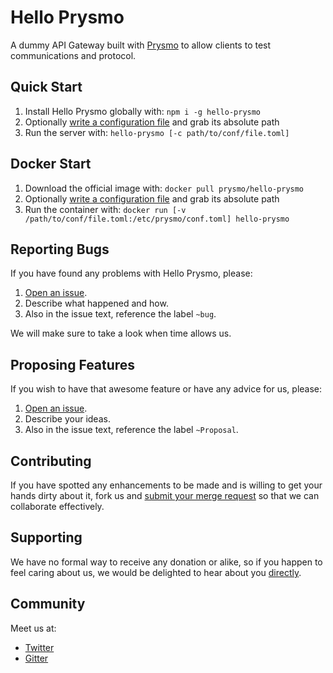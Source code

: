 # Hello Prysmo

A dummy API Gateway built with [Prysmo](https://gitlab.com/prysmo/prysmo) to allow clients to test communications and protocol.

## Quick Start

1. Install Hello Prysmo globally with: `npm i -g hello-prysmo`
2. Optionally [write a configuration file]() and grab its absolute path
3. Run the server with: `hello-prysmo [-c path/to/conf/file.toml]`

## Docker Start

1. Download the official image with: `docker pull prysmo/hello-prysmo`
2. Optionally [write a configuration file]() and grab its absolute path
3. Run the container with: `docker run [-v /path/to/conf/file.toml:/etc/prysmo/conf.toml] hello-prysmo`

## Reporting Bugs
If you have found any problems with Hello Prysmo, please:

1. [Open an issue](https://gitlab.com/prysmo/hello-prysmo/issues/new).
2. Describe what happened and how.
3. Also in the issue text, reference the label `~bug`.

We will make sure to take a look when time allows us.

## Proposing Features
If you wish to have that awesome feature or have any advice for us, please:
1. [Open an issue](https://gitlab.com/prysmo/hello-prysmo/issues/new).
2. Describe your ideas.
3. Also in the issue text, reference the label `~Proposal`.

## Contributing
If you have spotted any enhancements to be made and is willing to get your hands dirty about it, fork us and [submit your merge request](https://gitlab.com/prysmo/hello-prysmo/merge_requests/new) so that we can collaborate effectively.

## Supporting
We have no formal way to receive any donation or alike, so if you happen to feel caring about us, we would be delighted to hear about you [directly](#community).

## Community
Meet us at:

- [Twitter](https://twitter.com/_prysmo)
- [Gitter](https://gitter.im/prysmo/hello-prysmo)
